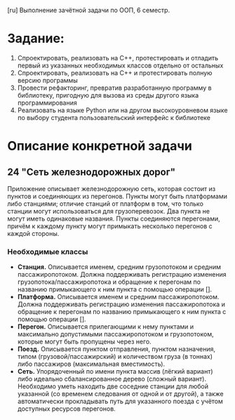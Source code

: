 [ru]
Выполнение зачётной задачи по ООП, 6 семестр.
# Задание:
1. Спроектировать, реализовать на C++, протестировать и отладить первый из
указанных необходимых классов отдельно от остальных
2. Спроектировать, реализовать на C++ и протестировать полную версию
программы
3. Провести рефакторинг, превратив разработанную программу в библиотеку,
пригодную для вызова из среды другого языка программирования
4. Реализовать на языке Python или на другом высокоуровневом языке по выбору
студента пользовательский интерфейс к библиотеке

# Описание конкретной задачи
## 24 "Сеть железнодорожных дорог"
Приложение описывает железнодорожную сеть, которая состоит из пунктов и
соединяющих из перегонов. Пункты могут быть платформами либо станциями;
отличие станций от платформ в том, что только станции могут использоваться для
грузоперевозок. Два пункта не могут иметь одинаковые названия. Пункты соединяются
перегонами, причём к каждому пункту могут примыкать несколько перегонов с каждой
стороны.

### Необходимые классы
+ **Станция.**
Описывается именем, средним грузопотоком и средним
пассажиропотоком. Должна поддерживать регистрацию изменения
грузопотока/пассажиропотока и обращение к перегонам по названию примыкающего к
ним пункта с помощью операции [].
+ **Платформа.**
Описывается именем и средним пассажиропотоком. Должна
поддерживать регистрацию изменения пассажиропотока и обращение к перегонам по
названию примыкающего к ним пункта с помощью операции [].
+ **Перегон.**
Описывается прилегающими к нему пунктами и максимально
допустимыми пассажиропотоком и грузопотоком, которые могут быть пропущены через
него.
+ **Поезд.**
Описывается пунктом отправления, пунктом назначения, типом
(грузовой/пассажирский) и количеством груза (в тоннах) либо пассажиров
(максимальная вместимость).
+ **Сеть.** 
Упорядоченный по имени пункта массив (лёгкий вариант) либо идеально
сбалансированное дерево (сложный вариант). Необходимо уметь находить две
соседние станции для любой указанной (со временем следования от одной и от
другой), а также автоматически прокладывать путь для указанного поезда с учётом
доступных ресурсов перегонов.
